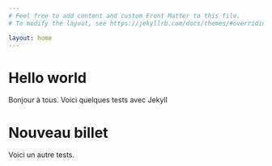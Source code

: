 ```yaml
---
# Feel free to add content and custom Front Matter to this file.
# To modify the layout, see https://jekyllrb.com/docs/themes/#overriding-theme-defaults

layout: home
---
```


# Hello world

Bonjour à tous.
Voici quelques tests avec Jekyll

# Nouveau billet

Voici un autre tests.
